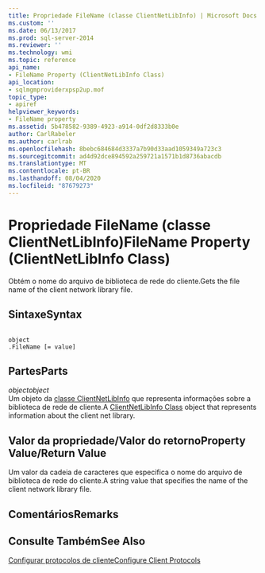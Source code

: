 ```yaml
---
title: Propriedade FileName (classe ClientNetLibInfo) | Microsoft Docs
ms.custom: ''
ms.date: 06/13/2017
ms.prod: sql-server-2014
ms.reviewer: ''
ms.technology: wmi
ms.topic: reference
api_name:
- FileName Property (ClientNetLibInfo Class)
api_location:
- sqlmgmproviderxpsp2up.mof
topic_type:
- apiref
helpviewer_keywords:
- FileName property
ms.assetid: 5b478582-9389-4923-a914-0df2d8333b0e
author: CarlRabeler
ms.author: carlrab
ms.openlocfilehash: 8bebc684684d3337a7b90d33aad1059349a723c3
ms.sourcegitcommit: ad4d92dce894592a259721a1571b1d8736abacdb
ms.translationtype: MT
ms.contentlocale: pt-BR
ms.lasthandoff: 08/04/2020
ms.locfileid: "87679273"
---
```

# <a name="filename-property-clientnetlibinfo-class"></a><span data-ttu-id="d4b39-102">Propriedade FileName (classe ClientNetLibInfo)</span><span class="sxs-lookup"><span data-stu-id="d4b39-102">FileName Property (ClientNetLibInfo Class)</span></span>
  <span data-ttu-id="d4b39-103">Obtém o nome do arquivo de biblioteca de rede do cliente.</span><span class="sxs-lookup"><span data-stu-id="d4b39-103">Gets the file name of the client network library file.</span></span>  
  
## <a name="syntax"></a><span data-ttu-id="d4b39-104">Sintaxe</span><span class="sxs-lookup"><span data-stu-id="d4b39-104">Syntax</span></span>  
  
```  
  
object  
.FileName [= value]  
```  
  
## <a name="parts"></a><span data-ttu-id="d4b39-105">Partes</span><span class="sxs-lookup"><span data-stu-id="d4b39-105">Parts</span></span>  
 <span data-ttu-id="d4b39-106">*object*</span><span class="sxs-lookup"><span data-stu-id="d4b39-106">*object*</span></span>  
 <span data-ttu-id="d4b39-107">Um objeto da [classe ClientNetLibInfo](clientnetlibinfo-class.md) que representa informações sobre a biblioteca de rede de cliente.</span><span class="sxs-lookup"><span data-stu-id="d4b39-107">A [ClientNetLibInfo Class](clientnetlibinfo-class.md) object that represents information about the client net library.</span></span>  
  
## <a name="property-valuereturn-value"></a><span data-ttu-id="d4b39-108">Valor da propriedade/Valor do retorno</span><span class="sxs-lookup"><span data-stu-id="d4b39-108">Property Value/Return Value</span></span>  
 <span data-ttu-id="d4b39-109">Um valor da cadeia de caracteres que especifica o nome do arquivo de biblioteca de rede do cliente.</span><span class="sxs-lookup"><span data-stu-id="d4b39-109">A string value that specifies the name of the client network library file.</span></span>  
  
## <a name="remarks"></a><span data-ttu-id="d4b39-110">Comentários</span><span class="sxs-lookup"><span data-stu-id="d4b39-110">Remarks</span></span>  
  
## <a name="see-also"></a><span data-ttu-id="d4b39-111">Consulte Também</span><span class="sxs-lookup"><span data-stu-id="d4b39-111">See Also</span></span>  
 [<span data-ttu-id="d4b39-112">Configurar protocolos de cliente</span><span class="sxs-lookup"><span data-stu-id="d4b39-112">Configure Client Protocols</span></span>](https://technet.microsoft.com/library/ms181035.aspx)  
  
  
